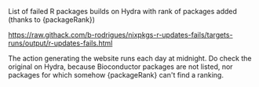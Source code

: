 List of failed R packages builds on Hydra with rank of packages added (thanks to {packageRank})

https://raw.githack.com/b-rodrigues/nixpkgs-r-updates-fails/targets-runs/output/r-updates-fails.html

The action generating the website runs each day at midnight. Do check the original on Hydra,
because Bioconductor packages are not listed, nor packages for which somehow {packageRank}
can't find a ranking.
